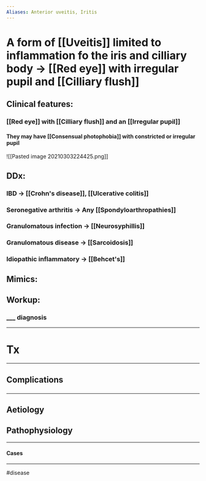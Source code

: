 ```yaml
---
Aliases: Anterior uveitis, Iritis
---
```

# A form of [[Uveitis]] limited to inflammation fo the iris and cilliary body -> [[Red eye]] with irregular pupil and [[Cilliary flush]]
## Clinical features:
### [[Red eye]] with [[Cilliary flush]] and an [[Irregular pupil]]
#### They may have [[Consensual photophobia]] with constricted or irregular pupil
![[Pasted image 20210303224425.png]]
## DDx:
### IBD -> [[Crohn's disease]], [[Ulcerative colitis]]
### Seronegative arthritis -> Any [[Spondyloarthropathies]]
### Granulomatous infection -> [[Neurosyphillis]]
### Granulomatous disease -> [[Sarcoidosis]]
### Idiopathic inflammatory -> [[Behcet's]]
## Mimics:
###
## Workup:
### ___ diagnosis
---
# Tx

---
## Complications
###

---
## Aetiology
## Pathophysiology

---
#### Cases


---
#disease 